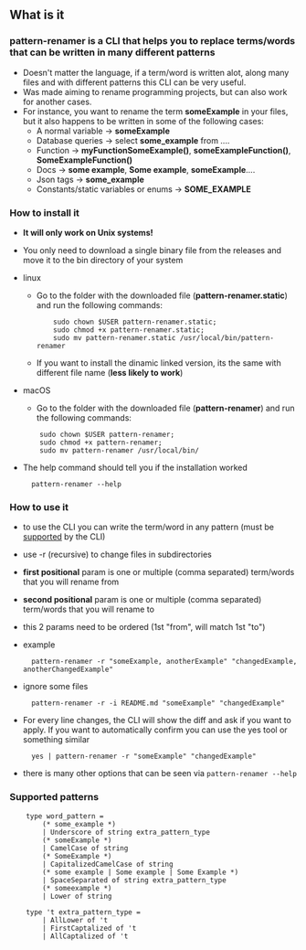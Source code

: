 ## What is it

### pattern-renamer is a CLI that helps you to replace terms/words that can be written in many different patterns

- Doesn't matter the language, if a term/word is written alot, along many files and with different patterns this CLI can be very useful.
- Was made aiming to rename programming projects, but can also work for another cases.
- For instance, you want to rename the term **someExample** in your files, but it also happens to be written in some of the following cases:
  - A normal variable -> **someExample**
  - Database queries -> select **some_example** from ....
  - Function -> **myFunctionSomeExample()**, **someExampleFunction()**, **SomeExampleFunction()**
  - Docs -> **some example**, **Some example**, **someExample**....
  - Json tags -> **some_example**
  - Constants/static variables or enums -> **SOME_EXAMPLE**

### How to install it

- **It will only work on Unix systems!**
- You only need to download a single binary file from the releases and move it to the bin directory of your system
- linux
  - Go to the folder with the downloaded file (**pattern-renamer.static**) and run the following commands:
    ```
        sudo chown $USER pattern-renamer.static;
        sudo chmod +x pattern-renamer.static;
        sudo mv pattern-renamer.static /usr/local/bin/pattern-renamer
    ```
  - If you want to install the dinamic linked version, its the same with different file name (**less likely to work**)
- macOS

  - Go to the folder with the downloaded file (**pattern-renamer**) and run the following commands:

  ```
      sudo chown $USER pattern-renamer;
      sudo chmod +x pattern-renamer;
      sudo mv pattern-renamer /usr/local/bin/
  ```

- The help command should tell you if the installation worked
  ```
    pattern-renamer --help
  ```

### How to use it

- to use the CLI you can write the term/word in any pattern (must be [supported](#supported-patterns) by the CLI)
- use -r (recursive) to change files in subdirectories
- **first positional** param is one or multiple (comma separated) term/words that you will rename from
- **second positional** param is one or multiple (comma separated) term/words that you will rename to
- this 2 params need to be ordered (1st "from", will match 1st "to")
- example
  ```
    pattern-renamer -r "someExample, anotherExample" "changedExample, anotherChangedExample"
  ```
- ignore some files
  ```
    pattern-renamer -r -i README.md "someExample" "changedExample"
  ```
- For every line changes, the CLI will show the diff and ask if you want to apply. If you want to automatically confirm you can use the yes tool or something similar

  ```
    yes | pattern-renamer -r "someExample" "changedExample"
  ```

- there is many other options that can be seen via `pattern-renamer --help`

### Supported patterns

```
    type word_pattern =
        (* some_example *)
        | Underscore of string extra_pattern_type
        (* someExample *)
        | CamelCase of string
        (* SomeExample *)
        | CapitalizedCamelCase of string
        (* some example | Some example | Some Example *)
        | SpaceSeparated of string extra_pattern_type
        (* someexample *)
        | Lower of string

    type 't extra_pattern_type =
        | AllLower of 't
        | FirstCaptalized of 't
        | AllCaptalized of 't
```
